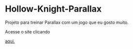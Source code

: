 # Hollow-Knight-Parallax
 Projeto para treinar Parallax com um jogo que eu gosto muito.

 <p>Acesse o site clicando</p><a href="https://luanhii.github.io/Hollow-Knight-Parallax/"> aqui.<a/>
